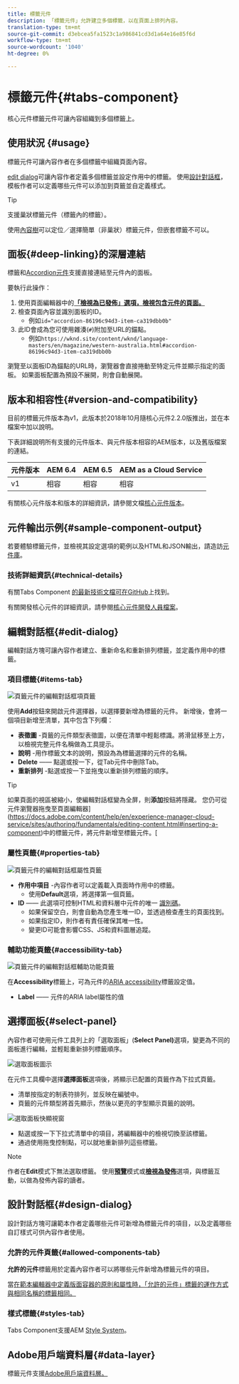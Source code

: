 ```yaml
---
title: 標籤元件
description: 「標籤元件」允許建立多個標籤，以在頁面上排列內容。
translation-type: tm+mt
source-git-commit: d3ebcea5fa1523c1a986841cd3d1a64e16e85f6d
workflow-type: tm+mt
source-wordcount: '1040'
ht-degree: 0%

---
```



# 標籤元件{#tabs-component}

核心元件標籤元件可讓內容組織到多個標籤上。

## 使用狀況 {#usage}

標籤元件可讓內容作者在多個標籤中組織頁面內容。

[edit dialog](#edit-dialog)可讓內容作者定義多個標籤並設定作用中的標籤。 使用[設計對話框](#design-dialog)，模板作者可以定義哪些元件可以添加到頁籤並自定義樣式。

>[!TIP]
>
>支援巢狀標籤元件（標籤內的標籤）。
>
>使用[內容樹](https://docs.adobe.com/content/help/en/experience-manager-cloud-service/sites/authoring/fundamentals/environment-tools.html#content-tree)可以定位／選擇簡單（非巢狀）標籤元件，但嵌套標籤不可以。

## 面板{#deep-linking}的深層連結

標籤和[Accordion元件](accordion.md)支援直接連結至元件內的面板。

要執行此操作：

1. 使用頁面編輯器中的&#x200B;**[「檢視為已發佈」選項，檢視包含元件的頁面。](https://docs.adobe.com/content/help/en/experience-manager-cloud-service/sites/authoring/fundamentals/editing-content.html#view-as-published)**
1. 檢查頁面內容並識別面板的ID。
   * 例如`id="accordion-86196c94d3-item-ca319dbb0b"`
1. 此ID會成為您可使用雜湊(`#`)附加至URL的錨點。
   * 例如`https://wknd.site/content/wknd/language-masters/en/magazine/western-australia.html#accordion-86196c94d3-item-ca319dbb0b`

瀏覽至以面板ID為錨點的URL時，瀏覽器會直接捲動至特定元件並顯示指定的面板。 如果面板配置為預設不展開，則會自動展開。

## 版本和相容性{#version-and-compatibility}

目前的標籤元件版本為v1，此版本於2018年10月隨核心元件2.2.0版推出，並在本檔案中加以說明。

下表詳細說明所有支援的元件版本、與元件版本相容的AEM版本，以及舊版檔案的連結。

| 元件版本 | AEM 6.4 | AEM 6.5 | AEM as a Cloud Service  |
|--- |--- |--- |---|
| v1 | 相容 | 相容 | 相容 |

有關核心元件版本和版本的詳細資訊，請參閱文檔[核心元件版本](/help/versions.md)。

## 元件輸出示例{#sample-component-output}

若要體驗標籤元件，並檢視其設定選項的範例以及HTML和JSON輸出，請造訪[元件庫](https://adobe.com/go/aem_cmp_library_tabs)。

### 技術詳細資訊{#technical-details}

有關Tabs Component [的最新技術文檔可在GitHub](https://adobe.com/go/aem_cmp_tech_tabs_v1)上找到。

有關開發核心元件的詳細資訊，請參閱[核心元件開發人員檔案](/help/developing/overview.md)。

## 編輯對話框{#edit-dialog}

編輯對話方塊可讓內容作者建立、重新命名和重新排列標籤，並定義作用中的標籤。

### 項目標籤{#items-tab}

![頁籤元件的編輯對話框項頁籤](/help/assets/tabs-edit-items.png)

使用&#x200B;**Add**&#x200B;按鈕來開啟元件選擇器，以選擇要新增為標籤的元件。 新增後，會將一個項目新增至清單，其中包含下列欄：

* **表徵圖** -頁籤的元件類型表徵圖，以便在清單中輕鬆標識。將滑鼠移至上方，以檢視完整元件名稱做為工具提示。
* **說明** -用作標籤文本的說明，預設為為標籤選擇的元件的名稱。
* **Delete**  —— 點選或按一下，從Tab元件中刪除Tab。
* **重新排列** -點選或按一下並拖曳以重新排列標籤的順序。

>[!TIP]
>
>如果頁面的視區被縮小，使編輯對話框變為全屏，則&#x200B;**添加**&#x200B;按鈕將隱藏。 您仍可從元件瀏覽器拖曳至頁面編輯器](https://docs.adobe.com/content/help/en/experience-manager-cloud-service/sites/authoring/fundamentals/editing-content.html#inserting-a-component)中的標籤元件，將元件新增至標籤元件。[

### 屬性頁籤{#properties-tab}

![頁籤元件的編輯對話框屬性頁籤](/help/assets/tabs-edit-properties.png)

* **作用中項目** -內容作者可以定義載入頁面時作用中的標籤。
   * 使用&#x200B;**Default**&#x200B;選項，將選擇第一個頁籤。
* **ID**  —— 此選項可控制HTML和資料層中元件的唯一 [識別碼](/help/developing/data-layer/overview.md)。
   * 如果保留空白，則會自動為您產生唯一ID，並透過檢查產生的頁面找到。
   * 如果指定ID，則作者有責任確保其唯一性。
   * 變更ID可能會影響CSS、JS和資料圖層追蹤。

### 輔助功能頁籤{#accessibility-tab}

![頁籤元件的編輯對話框輔助功能頁籤](/help/assets/tabs-edit-accessibility.png)

在&#x200B;**Accessibility**&#x200B;標籤上，可為元件的[ARIA accessibility](https://www.w3.org/WAI/standards-guidelines/aria/)標籤設定值。

* **Label**  —— 元件的ARIA label屬性的值

## 選擇面板{#select-panel}

內容作者可使用元件工具列上的「選取面板」(**Select Panel)**&#x200B;選項，變更為不同的面板進行編輯，並輕鬆重新排列標籤順序。

![選取面板圖示](/help/assets/select-panel-icon.png)

在元件工具欄中選擇&#x200B;**選擇面板**&#x200B;選項後，將顯示已配置的頁籤作為下拉式頁籤。

* 清單按指定的制表符排列，並反映在編號中。
* 頁籤的元件類型將首先顯示，然後以更亮的字型顯示頁籤的說明。

![選取面板快顯視窗](/help/assets/select-panel-popover.png)

* 點選或按一下下拉式清單中的項目，將編輯器中的檢視切換至該標籤。
* 通過使用拖曳控制點，可以就地重新排列這些標籤。

>[!NOTE]
>
>作者在&#x200B;**Edit**&#x200B;模式下無法選取標籤。 使用&#x200B;**[預覽](https://docs.adobe.com/content/help/en/experience-manager-cloud-service/sites/authoring/fundamentals/editing-content.html#preview-mode)**&#x200B;模式或&#x200B;**[檢視為發佈](https://docs.adobe.com/content/help/en/experience-manager-cloud-service/sites/authoring/fundamentals/editing-content.html#view-as-published)**&#x200B;選項，與標籤互動，以做為發佈內容的讀者。

## 設計對話框{#design-dialog}

設計對話方塊可讓範本作者定義哪些元件可新增為標籤元件的項目，以及定義哪些自訂樣式可供內容作者使用。

### 允許的元件頁籤{#allowed-components-tab}

**允許的元件**&#x200B;標籤用於定義內容作者可以將哪些元件新增為標籤元件的項目。

當[在範本編輯器中定義版面容器的原則和屬性時，「允許的元件」標籤的運作方式與相同名稱的標籤相同。](https://docs.adobe.com/content/help/en/experience-manager-cloud-service/sites/authoring/features/templates.html)

### 樣式標籤{#styles-tab}

Tabs Component支援AEM [Style System](/help/get-started/authoring.md#component-styling)。

## Adobe用戶端資料層{#data-layer}

標籤元件支援[Adobe用戶端資料層。](/help/developing/data-layer/overview.md)
